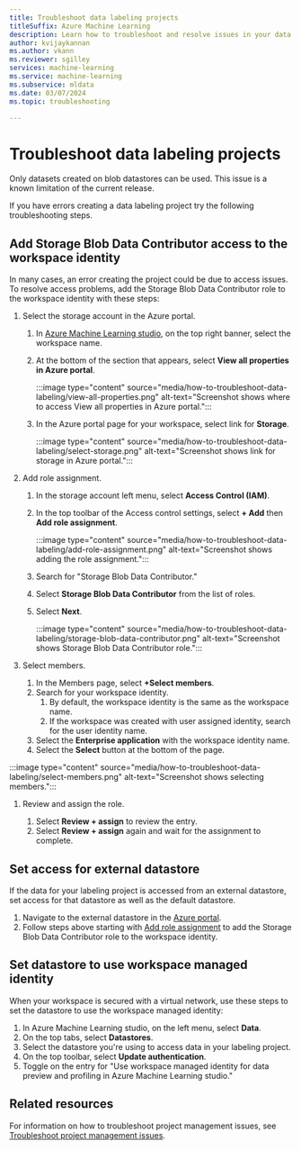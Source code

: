 ```yaml
---
title: Troubleshoot data labeling projects
titleSuffix: Azure Machine Learning
description: Learn how to troubleshoot and resolve issues in your data labeling project.
author: kvijaykannan
ms.author: vkann
ms.reviewer: sgilley
services: machine-learning
ms.service: machine-learning
ms.subservice: mldata
ms.date: 03/07/2024
ms.topic: troubleshooting

---
```


# Troubleshoot data labeling projects

Only datasets created on blob datastores can be used. This issue is a known limitation of the current release.

If you have errors creating a data labeling project try the following troubleshooting steps.

## Add Storage Blob Data Contributor access to the workspace identity

In many cases, an error creating the project could be due to access issues. To resolve access problems, add the Storage Blob Data Contributor role to the workspace identity with these steps:

1. Select the storage account in the Azure portal.

    1. In [Azure Machine Learning studio](https://ml.azure.com), on the top right banner, select the workspace name.
    1. At the bottom of the section that appears, select **View all properties in Azure portal**.

        :::image type="content" source="media/how-to-troubleshoot-data-labeling/view-all-properties.png" alt-text="Screenshot shows where to access View all properties in Azure portal.":::
    
    1. In the Azure portal page for your workspace, select link for **Storage**.
        
        :::image type="content" source="media/how-to-troubleshoot-data-labeling/select-storage.png" alt-text="Screenshot shows link for storage in Azure portal.":::

1. <a name="add"></a> Add role assignment.
    
    1. In the storage account left menu, select **Access Control (IAM)**.
    1. In the top toolbar of the Access control settings, select **+ Add** then **Add role assignment**.

        :::image type="content" source="media/how-to-troubleshoot-data-labeling/add-role-assignment.png" alt-text="Screenshot shows adding the role assignment.":::

    1. Search for "Storage Blob Data Contributor."
    1. Select **Storage Blob Data Contributor** from the list of roles.
    1. Select **Next**.
    
        :::image type="content" source="media/how-to-troubleshoot-data-labeling/storage-blob-data-contributor.png" alt-text="Screenshot shows Storage Blob Data Contributor role.":::

1. Select members.

    1. In the Members page, select **+Select members**.
    1. Search for your workspace identity.  
        1. By default, the workspace identity is the same as the workspace name.
        1. If the workspace was created with user assigned identity, search for the user identity name.
    1. Select the **Enterprise application** with the workspace identity name.
    1. Select the **Select** button at the bottom of the page.

:::image type="content" source="media/how-to-troubleshoot-data-labeling/select-members.png" alt-text="Screenshot shows selecting members.":::

1. Review and assign the role.
    
    1. Select **Review + assign** to review the entry.
    1. Select **Review + assign** again and wait for the assignment to complete.

## Set access for external datastore

If the data for your labeling project is accessed from an external datastore, set access for that datastore as well as the default datastore.  

1. Navigate to the external datastore in the [Azure portal](https://portal.azure.com).
1. Follow steps above starting with [Add role assignment](#add) to add the Storage Blob Data Contributor role to the workspace identity.

## Set datastore to use workspace managed identity

When your workspace is secured with a virtual network, use these steps to set the datastore to use the workspace managed identity:

1. In Azure Machine Learning studio, on the left menu, select **Data**.
1. On the top tabs, select **Datastores**.
1. Select the datastore you're using to access data in your labeling project.
1. On the top toolbar, select **Update authentication**.
1. Toggle on the entry for "Use workspace managed identity for data preview and profiling in Azure Machine Learning studio."

## Related resources

For information on how to troubleshoot project management issues, see [Troubleshoot project management issues](how-to-manage-labeling-projects.md#troubleshoot-issues).
